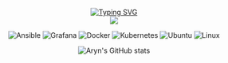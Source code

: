 
<div align="center">

<p align="center">

[![Typing SVG](https://readme-typing-svg.demolab.com/?font=Fira+Code&duration=5000&pause=1000&color=C211DE&repeat=false&width=1200&lines=DevOps+Bash+scripting+leveraging+,+AWS+,+Golang+,+Docker+and+Kubernetes+to+optimize+workflow+and+accelerate+project+delivery+%F0%9F%9A%80)](https://git.io/typing-svg)
  <br><image src=naruto.gif>
  </p>
  </div>
<div align="center">



![Ansible](https://img.shields.io/badge/-Ansible-000?&logo=Ansible)
![Grafana](https://img.shields.io/badge/-Grafana-000?&logo=Grafana)
![Docker](https://img.shields.io/badge/-Docker-000?&logo=Docker)
![Kubernetes](https://img.shields.io/badge/-Kubernetes-000?&logo=Kubernetes)
![Ubuntu](https://img.shields.io/badge/-Ubuntu-000?&logo=ubuntu)
![Linux](https://img.shields.io/badge/-linux-000?&logo=linux)




![Aryn's GitHub stats](https://github-readme-stats.vercel.app/api?username=arynishere&show_icons=true&theme=cobalt)

